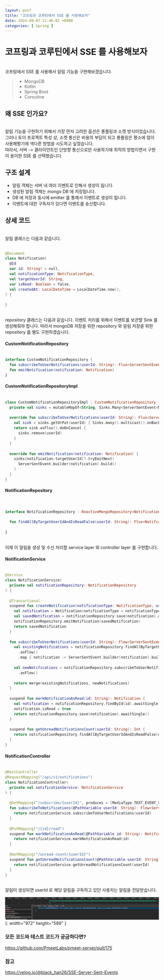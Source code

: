```yaml
---
layout: post
title: "코프링과 코루틴에서 SSE 를 사용해보자"
date: 2024-09-07 21:46:01 +0900
categories: [ Spring ]
---
```


# 코프링과 코루틴에서 SSE 를 사용해보자

<br><span> 코프링에서 SSE 를 사용해서 알림 기능을 구현해보겠습니다.

> - MongoDB
> - Kotlin
> - Spring Boot
> - Coroutine

## 왜 SSE 인가요?

<br><span> 알림 기능을 구현하기 위해서 가장 먼저 고려한 옵션은 롱풀링과 소켓 방식이었습니다. 그러나 토이 프로젝트 특성 상, 소켓 통신은 비용의 부담이 되고 롱풀링은 평소에 많이 사용해봤기에 색다른 방법을
시도하고 싶었습니다.
<br><span>따라서, 서버 -> 클라이언트인 단방향 통신으로만 사용하기에 최적의 방법이면서 구현이 용이한 SSE 를 선택했습니다.

## 구조 설계

- 알림 객체는 서버 내 여러 이벤트로 인해서 생성이 됩니다.
- 생성된 알림 객체는 mongo DB 에 저장됩니다.
- DB 에 저장과 동시에 emitter 를 통해서 이벤트로 생성이 됩니다.
- 이벤트에 대한 구독자가 있다면 이벤트를 송신합니다.

## 상세 코드

<br><span> 알림 클래스는 다음과 같습니다.

```kotlin

@Document
class Notification(
  @Id
  var id: String? = null,
  val notificationType: NotificationType,
  val targetUserId: String,
  var isRead: Boolean = false,
  val createdAt: LocalDateTime = LocalDateTime.now(),
) {

}

```

<br><span> repository 클래스는 다음과 같습니다. 이벤트 처리를 위해서 이벤트를 보관할 Sink 를 생성해줘야 합니다. 따라서 mongoDB 저장을 위한 repository 와 알림 저장을 위한 repository 를 별도 구현하겠습니다.

#### CustomNotificationRepository

```kotlin

interface CustomNotificationRepository {
  fun subscribeToUserNotifications(userId: String): Flux<ServerSentEvent<Notification>>
  fun emitNotification(notification: Notification)
}

```

#### CustomNotificationRepositoryImpl

```kotlin

class CustomNotificationRepositoryImpl : CustomNotificationRepository {
  private val sinks = mutableMapOf<String, Sinks.Many<ServerSentEvent<Notification>>>()

  override fun subscribeToUserNotifications(userId: String): Flux<ServerSentEvent<Notification>> {
    val sink = sinks.getOrPut(userId) { Sinks.many().multicast().onBackpressureBuffer() }
    return sink.asFlux().doOnCancel {
      sinks.remove(userId)
    }
  }

  override fun emitNotification(notification: Notification) {
    sinks[notification.targetUserId]?.tryEmitNext(
      ServerSentEvent.builder(notification).build()
    )
  }
}

```

#### NotificationRepository

```kotlin


interface NotificationRepository : ReactiveMongoRepository<Notification, String>, CustomNotificationRepository {

  fun findAllByTargetUserIdAndIsReadFalse(userId: String): Flux<Notification>

}

```

<br><span> 이제 이 알림을 생성 및 수신 처리할 service layer 와 controller layer 를 구현합니다.

#### NotificationService

```kotlin

@Service
class NotificationService(
  private val notificationRepository: NotificationRepository
) {

  @Transactional
  suspend fun createNotification(notificationType: NotificationType, userId: String): Notification {
    val notification = Notification(notificationType = notificationType, targetUserId = userId)
    val savedNotification = notificationRepository.save(notification).awaitSingle()
    notificationRepository.emitNotification(savedNotification)
    return savedNotification
  }

  fun subscribeToUserNotifications(userId: String): Flow<ServerSentEvent<Notification>> {
    val existingNotifications = notificationRepository.findAllByTargetUserIdAndIsReadFalse(userId)
      .asFlow()
      .map { notification -> ServerSentEvent.builder(notification).build() }

    val newNotifications = notificationRepository.subscribeToUserNotifications(userId)
      .asFlow()

    return merge(existingNotifications, newNotifications)
  }

  suspend fun markNotificationAsRead(id: String): Notification {
    val notification = notificationRepository.findById(id).awaitSingle()
    notification.isRead = true
    return notificationRepository.save(notification).awaitSingle()
  }

  suspend fun getUnreadNotificationsCount(userId: String): Int {
    return notificationRepository.findAllByTargetUserIdAndIsReadFalse(userId).collectList().awaitSingle().size
  }
}

```

#### NotificationController

```kotlin

@RestController
@RequestMapping("/api/v1/notifications")
class NotificationController(
  private val notificationService: NotificationService
) {

  @GetMapping("/subscribe/{userId}", produces = [MediaType.TEXT_EVENT_STREAM_VALUE])
  fun subscribeToNotifications(@PathVariable userId: String): Flow<ServerSentEvent<Notification>> {
    return notificationService.subscribeToUserNotifications(userId)
  }

  @PutMapping("/{id}/read")
  suspend fun markNotificationAsRead(@PathVariable id: String): Notification {
    return notificationService.markNotificationAsRead(id)
  }

  @GetMapping("/unread-count/{userId}")
  suspend fun getUnreadNotificationsCount(@PathVariable userId: String): Int {
    return notificationService.getUnreadNotificationsCount(userId)
  }
}


```

<br><span> 알림이 생성되면 userId 로 해당 알림을 구독하고 있던 사용자는 알림을 전달받습니다.

![Desktop View](/assets/img/2024-09-07/2024-09-07-01.png){: width="972" height="589" }


### 모든 코드와 테스트 코드가 궁금하다면?

https://github.com/PmeetLabs/pmeet-server/pull/175

### 참고

https://velog.io/@black_han26/SSE-Server-Sent-Events
